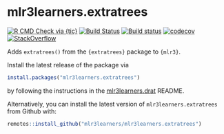 # mlr3learners.extratrees

<!-- badges: start -->
[![R CMD Check via {tic}](https://img.shields.io/github/workflow/status/mlr3learners/mlr3learners.extratrees/R%20CMD%20Check%20via%20%7Btic%7D?logo=github&label=R%20CMD%20Check%20via%20{tic}&style=flat-square)](https://github.com/mlr3learners/mlr3learners.extratrees/actions)
[![Build Status](https://img.shields.io/travis/mlr3learners/mlr3learners.extratrees/master?label=Linux&logo=travis&style=flat-square)](https://travis-ci.org/mlr3learners/mlr3)
[![Build status](https://ci.appveyor.com/api/projects/status/jv8t8y7m3e6jh5sj?svg=true)](https://ci.appveyor.com/project/mlr3learners/mlr3learners-extratrees)
[![codecov](https://codecov.io/gh/mlr3learners/mlr3learners.extratrees/branch/master/graph/badge.svg)](https://codecov.io/gh/mlr3learners/mlr3learners.extratrees)
[![StackOverflow](https://img.shields.io/badge/stackoverflow-mlr3-orange.svg)](https://stackoverflow.com/questions/tagged/mlr3)
<!-- badges: end -->

Adds `extratrees()` from the `{extratrees}` package to `{mlr3}`.

Install the latest release of the package via 

```r
install.packages("mlr3learners.extratrees")
```

by following the instructions in the [mlr3learners.drat](https://github.com/mlr3learners/mlr3learners.drat) README.


Alternatively, you can install the latest version of `mlr3learners.extratrees` from Github with:

```r
remotes::install_github("mlr3learners/mlr3learners.extratrees")
```
